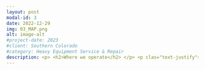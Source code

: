 ```yaml
---
layout: post
modal-id: 3
date: 2022-12-29
img: 03_MAP.png
alt: image-alt
#project-date: 2023
#client: Southern Colorado
#category: Heavy Equipment Service & Repair
description: <p> <h2>Where we operate</h2> </p> <p clas="text-justify">Our Service Territory is defined by 2 Service Zones. We are based in the Cañon City area, our territory runs North to Hartsel, South to Westcliffe, East through Pueblo, and West to Salida. Travel Fees help us recoup costs for fuel, insurance, vehicle maintenance, tires, & the technician's time.</p> <p> <h3>Service Zone 1</h3> </p> <p>There is no Travel Fee to get a service truck & technician out to your job site if it is within a 10-mile radius of the Cañon City/Florence/Penrose area.</p> <p> <img class="img-responsive img-centered" src="/assets/Service_Zone_1.png"> </p> <p> <h3>Service Zone 2</h3> </p> <p>Beyond 10-miles and up to a 60-mile range is a $75 Travel Fee. Service Zone 2 includes the Colorado Springs, Pueblo, Hartsel, Cripple Creek, Westcliffe, & Salida areas.</p> <p> <img class="img-responsive img-centered" src="/assets/Service_Zone_2_ROUND.png"></p> <p> </p><p>Anything outside our Service Territory is by appointment only and incurs a $300 Travel Fee.</p>
---
```

